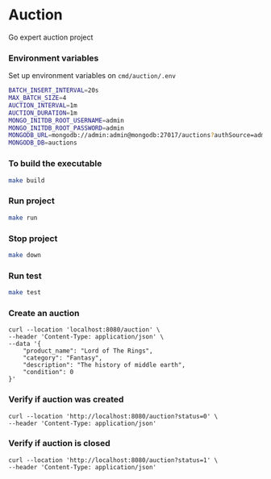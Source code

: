# Auction
Go expert auction project


### Environment variables

Set up environment variables on `cmd/auction/.env`
```bash
BATCH_INSERT_INTERVAL=20s
MAX_BATCH_SIZE=4
AUCTION_INTERVAL=1m
AUCTION_DURATION=1m
MONGO_INITDB_ROOT_USERNAME=admin
MONGO_INITDB_ROOT_PASSWORD=admin
MONGODB_URL=mongodb://admin:admin@mongodb:27017/auctions?authSource=admin
MONGODB_DB=auctions
```

### To build the executable
```bash
make build
```

### Run project
```bash
make run
```

### Stop project
```bash
make down
```

### Run test
```bash
make test
```

### Create an auction
```curl
curl --location 'localhost:8080/auction' \
--header 'Content-Type: application/json' \
--data '{
    "product_name": "Lord of The Rings",
    "category": "Fantasy",
    "description": "The history of middle earth",
    "condition": 0
}'
```
### Verify if auction was created
```curl
curl --location 'http://localhost:8080/auction?status=0' \
--header 'Content-Type: application/json'
```
### Verify if auction is closed
```curl
curl --location 'http://localhost:8080/auction?status=1' \
--header 'Content-Type: application/json'
```
